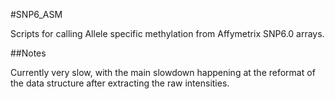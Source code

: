 #SNP6_ASM

Scripts for calling Allele specific methylation from Affymetrix SNP6.0 arrays.

##Notes

Currently very slow, with the main slowdown happening at the reformat of the data structure after extracting the raw intensities. 
